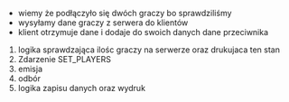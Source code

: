 - wiemy że podłączyło się dwóch graczy bo sprawdziliśmy
- wysyłamy dane graczy z serwera do klientów
- klient otrzymuje dane i dodaje do swoich danych dane przeciwnika

1. logika sprawdzająca ilośc graczy na serwerze oraz drukujaca ten stan
2. Zdarzenie SET_PLAYERS
3. emisja
4. odbór
5. logika zapisu danych oraz wydruk
